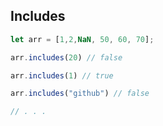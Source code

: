 ## Includes

```js
let arr = [1,2,NaN, 50, 60, 70];

arr.includes(20) // false

arr.includes(1) // true

arr.includes("github") // false

// . . . 
```
